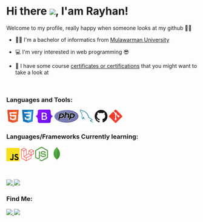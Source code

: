 Hi there <img src="https://media.giphy.com/media/hvRJCLFzcasrR4ia7z/giphy.gif" width="25px">, I'am Rayhan!
==
Welcome to my profile, really happy when someone looks at my github :muscle::blush:


- :man_student: I'm a bachelor of informatics from [Mulawarman University](https://unmul.ac.id)
- :computer: I'm very interested in web programming :sunglasses:

- :open_file_folder: I have some course [certificates or certifications](https://github.com/handane/CERTIFICATE) that
you
might want to take a look at
<br>

### Languages and Tools:
<p>
   <code><a href="#"><img alt="HTML5" title="HTML5" src="./assets/html.svg" height="35"></a></code>
   <code><a href="#"><img alt="CSS3" title="CSS3" src="./assets/css.svg" height="35"></a></code>
   <code><a href="#"><img alt="bootstrap" title="Bootstrap" src="./assets/bootstrap.png" height="35"></a></code>
   <code><a href="#"><img alt="PHP" title="PHP" src="./assets/php.png" height="35"></a></code>
   <code><a href="#"><img alt="MySQL" title="MySQL" src="./assets/mysql.png" height="35"></a></code>
   <code><a href="#"><img alt="Github" title="Github" src="./assets/github.jpg" height="35"></a></code>
   <code><a href="#"><img alt="Git" title="Git" src="./assets/git.svg" height="35"></a></code>
</p>  


### Languages/Frameworks Currently learning:
<p>
   <code><a href="#"><img alt="Javascript" title="Javascript" src="./assets/js.svg" height="35"></a></code>
   <code><a href="#"><img alt="laravel" title="Laravel" src="./assets/laravel.png" height="35"></a></code>
<!--    <code><a href="#"><img alt="ReactJS" title="React JS" src="./assets/reactjs.png" height="35"></a></code> -->
   <code><a href="#"><img alt="node.js" title="node.js" src="./assets/nodejs.png" height="38"></a></code>
   <code><a href="#"><img alt="mongoDB" title="mongoDB" src="./assets/mongo.png" height="38"></a></code>
</p>  

<br>
<p>
   <a href="https://github.com/handane">
      <img height="180em"
         src="https://github-readme-stats-eight-theta.vercel.app/api?username=handane&show_icons=true&theme=algolia&include_all_commits=true&count_private=true" />
      <img height="180em"
         src="https://github-readme-stats-eight-theta.vercel.app/api/top-langs/?username=handane&layout=compact&langs_count=8&theme=algolia" />
   </a>
</p>


### Find Me:
<p align="">
   <a href="https://www.linkedin.com/in/rayhan-zidane-achmad/">
      <img src="https://img.shields.io/badge/linkedin-248ce0?&style=for-the-badge&logo=linkedin&logoColor=white">
   </a>
   <a href="mailto:zidaneachmad0@gmail.com">
      <img src="https://img.shields.io/badge/Email-f52035?&style=for-the-badge&logo=MAIL.RU&logoColor=white">
   </a>
</p>
</h1>
